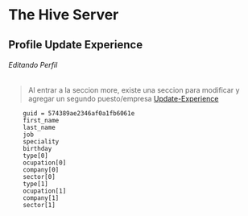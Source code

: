 # The Hive Server
## Profile Update Experience

###### Editando Perfil 
> Al entrar a la seccion more, existe una seccion para modificar y agregar un segundo puesto/empresa
> [Update-Experience](http://localhost:3000/api/profile/update-experience)
```
	guid = 574389ae2346af0a1fb6061e
	first_name
	last_name
	job
	speciality
	birthday
	type[0]
	ocupation[0]
	company[0]
	sector[0]
	type[1]
	ocupation[1]
	company[1]
	sector[1]
```
